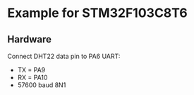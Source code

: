 # Example for STM32F103C8T6

## Hardware
Connect DHT22 data pin to PA6
UART:
 - TX = PA9
 - RX = PA10
 - 57600 baud 8N1
